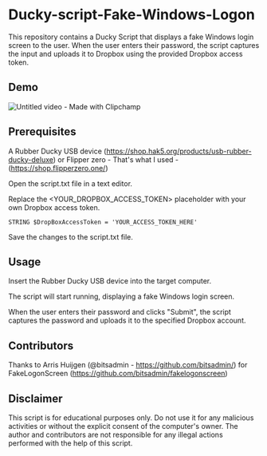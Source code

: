 # Ducky-script-Fake-Windows-Logon
This repository contains a Ducky Script that displays a fake Windows login screen to the user. When the user enters their password, the script captures the input and uploads it to Dropbox using the provided Dropbox access token.

## Demo
![Untitled video - Made with Clipchamp](https://user-images.githubusercontent.com/50125131/229378296-4ad8efad-9473-4a3d-b38f-b6e0664f0e87.gif)

## Prerequisites
A Rubber Ducky USB device (https://shop.hak5.org/products/usb-rubber-ducky-deluxe) or Flipper zero - That's what I used - (https://shop.flipperzero.one/)

Open the script.txt file in a text editor.

Replace the <YOUR_DROPBOX_ACCESS_TOKEN> placeholder with your own Dropbox access token.

`STRING $DropBoxAccessToken = 'YOUR_ACCESS_TOKEN_HERE'`

Save the changes to the script.txt file.

## Usage

Insert the Rubber Ducky USB device into the target computer.

The script will start running, displaying a fake Windows login screen.

When the user enters their password and clicks "Submit", the script captures the password and uploads it to the specified Dropbox account.

## Contributors
Thanks to Arris Huijgen (@bitsadmin - https://github.com/bitsadmin/) for FakeLogonScreen (https://github.com/bitsadmin/fakelogonscreen)

## Disclaimer
This script is for educational purposes only. Do not use it for any malicious activities or without the explicit consent of the computer's owner. The author and contributors are not responsible for any illegal actions performed with the help of this script.
